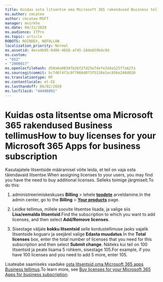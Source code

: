 ```yaml
---
title: Kuidas osta litsentse oma Microsoft 365 rakendused Business tellimus
ms.author: cmcatee
author: cmcatee-MSFT
manager: mnirkhe
ms.date: 04/21/2020
ms.audience: ITPro
ms.topic: article
ROBOTS: NOINDEX, NOFOLLOW
localization_priority: Normal
ms.assetid: 4ece4b95-0d06-4658-af45-28de859bdc9d
ms.custom:
- "652"
- "2000017"
ms.openlocfilehash: d50a6a0834fb26f2fd25e7defe2d4a125f7a62fa
ms.sourcegitcommit: bc7d6f4f3c9f7060d073f5130e1ec856e248d020
ms.translationtype: MT
ms.contentlocale: et-EE
ms.lasthandoff: 06/02/2020
ms.locfileid: "44496091"
---
```

# <a name="how-to-buy-licenses-for-your-microsoft-365-apps-for-business-subscription"></a><span data-ttu-id="791e1-102">Kuidas osta litsentse oma Microsoft 365 rakendused Business tellimus</span><span class="sxs-lookup"><span data-stu-id="791e1-102">How to buy licenses for your Microsoft 365 Apps for business subscription</span></span>

<span data-ttu-id="791e1-103">Kasutajatele litsentside määramisel võite leida, et teil on vaja osta täiendavaid litsentse.</span><span class="sxs-lookup"><span data-stu-id="791e1-103">When assigning licenses to your users, you may find you have the need to buy additional licenses.</span></span> <span data-ttu-id="791e1-104">Selleks toimige järgmiselt.</span><span class="sxs-lookup"><span data-stu-id="791e1-104">To do this:</span></span>
  
1. <span data-ttu-id="791e1-105">administreerimiskeskuses **Billing** \> lehele **[toodete](https://go.microsoft.com/fwlink/p/?linkid=842054)** arveldamine.</span><span class="sxs-lookup"><span data-stu-id="791e1-105">In the admin center, go to the **Billing** \> **[Your products](https://go.microsoft.com/fwlink/p/?linkid=842054)** page.</span></span>

2. <span data-ttu-id="791e1-106">Leidke tellimus, millele soovite litsentse lisada, ja valige siis **Lisa/eemalda litsentsid**.</span><span class="sxs-lookup"><span data-stu-id="791e1-106">Find the subscription to which you want to add licenses, and then select **Add/Remove licenses**.</span></span>

3. <span data-ttu-id="791e1-107">Sisestage väljale **kokku litsentsid** selle kordustellimuse jaoks vajalik litsentside koguarv ja seejärel valige **Edasta muudatus**.</span><span class="sxs-lookup"><span data-stu-id="791e1-107">In the **Total licenses** box, enter the total number of licenses that you need for this subscription and then select **Submit change**.</span></span> <span data-ttu-id="791e1-108">Näiteks kui teil on 100 litsentsid ja peate lisama 5 rohkem, sisestage 105.</span><span class="sxs-lookup"><span data-stu-id="791e1-108">For example, if you have 100 licenses and you need to add 5 more, enter 105.</span></span>

<span data-ttu-id="791e1-109">Lisateabe saamiseks vaadake [osta litsentsid oma Microsoft 365 apps Business tellimus](https://docs.microsoft.com/microsoft-365/commerce/licenses/buy-licenses).</span><span class="sxs-lookup"><span data-stu-id="791e1-109">To learn more, see [Buy licenses for your Microsoft 365 Apps for business subscription](https://docs.microsoft.com/microsoft-365/commerce/licenses/buy-licenses).</span></span>